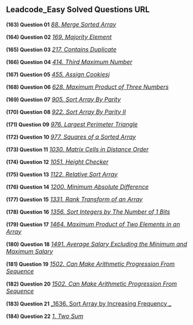 ## Leadcode_Easy Solved Questions URL

**(163) Question 01** <a href="https://leetcode.com/problems/merge-sorted-array/submissions/935097066/" target="_blank" style="font-size: 16px;dispaly:inline-block;">_88. Merge Sorted Array_</a> <br/>

**(164) Question 02** <a href="https://leetcode.com/problems/majority-element/submissions/935144137/" target="_blank" style="font-size: 16px;dispaly:inline-block;">_169. Majority Element_</a> <br/>

**(165) Question 03** <a href="https://leetcode.com/problems/contains-duplicate/submissions/935210310/" target="_blank" style="font-size: 16px;dispaly:inline-block;">_217. Contains Duplicate_</a> <br/>

**(166) Question 04** <a href="https://leetcode.com/problems/third-maximum-number/submissions/935236556/" target="_blank" style="font-size: 16px;dispaly:inline-block;">_414. Third Maximum Number_</a> <br/>

**(167) Question 05** <a href="https://leetcode.com/problems/assign-cookies/submissions/935813136/" target="_blank" style="font-size: 16px;dispaly:inline-block;">_455. Assign Cookiesj_</a> <br/>

**(168) Question 06** <a href="https://leetcode.com/problems/maximum-product-of-three-numbers/submissions/935304168/" target="_blank" style="font-size: 16px;dispaly:inline-block;">_628. Maximum Product of Three Numbers_</a> <br/>

**(169) Question 07** <a href="https://leetcode.com/problems/sort-array-by-parity/submissions/935328080/" target="_blank" style="font-size: 16px;dispaly:inline-block;">_905. Sort Array By Parity_</a> <br/>

**(170) Question 08** <a href="https://leetcode.com/problems/sort-array-by-parity-ii/submissions/935358133/" target="_blank" style="font-size: 16px;dispaly:inline-block;">_922. Sort Array By Parity II_</a> <br/>


**(171) Question 09** <a href="https://leetcode.com/problems/largest-perimeter-triangle/submissions/935369537/" target="_blank" style="font-size: 16px;dispaly:inline-block;">_976. Largest Perimeter Triangle_</a> <br/>

**(172) Question 10** <a href="https://leetcode.com/problems/squares-of-a-sorted-array/submissions/935394640/" target="_blank" style="font-size: 16px;dispaly:inline-block;">_977. Squares of a Sorted Array_</a> <br/>


**(173) Question 11** <a href="https://leetcode.com/problems/matrix-cells-in-distance-order/submissions/935881077/" target="_blank" style="font-size: 16px;dispaly:inline-block;">_1030. Matrix Cells in Distance Order_</a> <br/>

**(174) Question 12** <a href="https://leetcode.com/problems/height-checker/submissions/936075135/" target="_blank" style="font-size: 16px;dispaly:inline-block;">_1051. Height Checker_</a> <br/>

**(175) Question 13** <a href="https://leetcode.com/problems/relative-sort-array/submissions/936085990/" target="_blank" style="font-size: 16px;dispaly:inline-block;">_1122. Relative Sort Array_</a> <br/>

**(176) Question 14** <a href="https://leetcode.com/problems/minimum-absolute-difference/submissions/936091593/" target="_blank" style="font-size: 16px;dispaly:inline-block;">_1200. Minimum Absolute Difference_</a> <br/>

**(177) Question 15** <a href="https://leetcode.com/problems/rank-transform-of-an-array/submissions/936110432/" target="_blank" style="font-size: 16px;dispaly:inline-block;">_1331. Rank Transform of an Array_</a> <br/>

**(178) Question 16** <a href="https://leetcode.com/problems/sort-integers-by-the-number-of-1-bits/submissions/936128004/" target="_blank" style="font-size: 16px;dispaly:inline-block;">_1356. Sort Integers by The Number of 1 Bits_</a> <br/>

**(179) Question 17** <a href="https://leetcode.com/problems/maximum-product-of-two-elements-in-an-array/submissions/936159219/" target="_blank" style="font-size: 16px;dispaly:inline-block;">_1464. Maximum Product of Two Elements in an Array_</a> <br/>

**(180) Question 18** <a href="https://leetcode.com/problems/average-salary-excluding-the-minimum-and-maximum-salary/submissions/936161425/" target="_blank" style="font-size: 16px;dispaly:inline-block;">_1491. Average Salary Excluding the Minimum and Maximum Salary_</a> <br/>

**(181) Question 19** <a href="https://leetcode.com/problems/can-make-arithmetic-progression-from-sequence/submissions/936165370/" target="_blank" style="font-size: 16px;dispaly:inline-block;">_1502. Can Make Arithmetic Progression From Sequence_</a> <br/>

**(182) Question 20** <a href="https://leetcode.com/problems/can-make-arithmetic-progression-from-sequence/submissions/936165370/" target="_blank" style="font-size: 16px;dispaly:inline-block;">_1502. Can Make Arithmetic Progression From Sequence_</a> <br/>

**(183) Question 21** <a href="https://leetcode.com/problems/sort-array-by-increasing-frequency/submissions/936500285/" target="_blank" style="font-size: 16px;dispaly:inline-block;">_1636. Sort Array by Increasing Frequency _</a> <br/>

**(184) Question 22** <a href="https://leetcode.com/problems/two-sum/submissions/936216151/" target="_blank" style="font-size: 16px;dispaly:inline-block;">_1. Two Sum_</a> <br/>  

